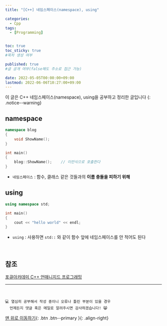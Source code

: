 ```yaml
---
title: "[C++] 네임스페이스(namespace), using" 

categories:
  - Cpp
tags:
  - [Programming]


toc: true
toc_sticky: true
#목차 생성 여부

published: true
#글 공개 여부(false해도 주소로 접근 가능)

date: 2022-05-05T00:00:00+09:00
lastmod: 2022-06-06T10:27:00+09:00
---
```


이 글은 C++ 네임스페이스(namespace), using을 공부하고 정리한 글입니다
{: .notice--warning}

## namespace

```cpp
namespace blog
{
    void ShowName();
}

int main()
{
    blog::ShowName();    // 이런식으로 호출한다
}
```

- `네임스페이스` : 함수, 클래스 같은 것들과의 **이름 충돌을 피하기 위해**

## using

```cpp
using namespace std;

int main()
{
    cout << "hello world" << endl;
}
```

- `using` : 사용하면 `std::` 와 같이 함수 앞에 네임스페이스를 안 적어도 된다

<br>

## 참조
[포큐아카데미 C++ 언매니지드 프로그래밍](https://pocu-ko.teachable.com/p/comp3200)

***
<br>

    💻 열심히 공부해서 작성 중이니 오류나 틀린 부분이 있을 경우 
      언제든지 댓글 혹은 메일로 알려주시면 감사하겠습니다! 😸

[맨 위로 이동하기](#){: .btn .btn--primary }{: .align-right}